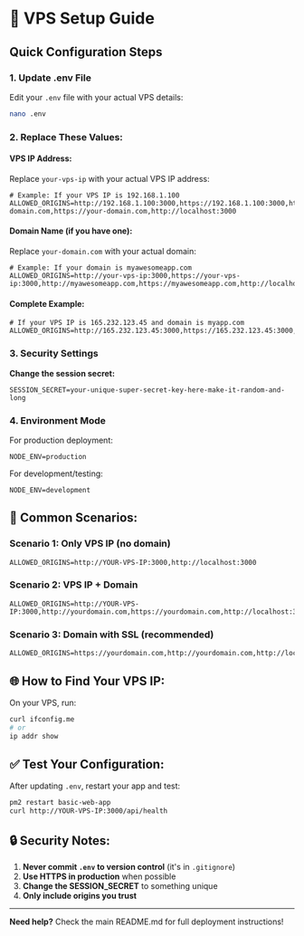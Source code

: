 # 🚀 VPS Setup Guide

## Quick Configuration Steps

### 1. Update .env File

Edit your `.env` file with your actual VPS details:

```bash
nano .env
```

### 2. Replace These Values:

#### **VPS IP Address:**
Replace `your-vps-ip` with your actual VPS IP address:
```env
# Example: If your VPS IP is 192.168.1.100
ALLOWED_ORIGINS=http://192.168.1.100:3000,https://192.168.1.100:3000,http://your-domain.com,https://your-domain.com,http://localhost:3000
```

#### **Domain Name (if you have one):**
Replace `your-domain.com` with your actual domain:
```env
# Example: If your domain is myawesomeapp.com
ALLOWED_ORIGINS=http://your-vps-ip:3000,https://your-vps-ip:3000,http://myawesomeapp.com,https://myawesomeapp.com,http://localhost:3000
```

#### **Complete Example:**
```env
# If your VPS IP is 165.232.123.45 and domain is myapp.com
ALLOWED_ORIGINS=http://165.232.123.45:3000,https://165.232.123.45:3000,http://myapp.com,https://myapp.com,http://localhost:3000
```

### 3. Security Settings

**Change the session secret:**
```env
SESSION_SECRET=your-unique-super-secret-key-here-make-it-random-and-long
```

### 4. Environment Mode

For production deployment:
```env
NODE_ENV=production
```

For development/testing:
```env
NODE_ENV=development
```

## 🔧 Common Scenarios:

### **Scenario 1: Only VPS IP (no domain)**
```env
ALLOWED_ORIGINS=http://YOUR-VPS-IP:3000,http://localhost:3000
```

### **Scenario 2: VPS IP + Domain**
```env
ALLOWED_ORIGINS=http://YOUR-VPS-IP:3000,http://yourdomain.com,https://yourdomain.com,http://localhost:3000
```

### **Scenario 3: Domain with SSL (recommended)**
```env
ALLOWED_ORIGINS=https://yourdomain.com,http://yourdomain.com,http://localhost:3000
```

## 🌐 How to Find Your VPS IP:

On your VPS, run:
```bash
curl ifconfig.me
# or
ip addr show
```

## ✅ Test Your Configuration:

After updating `.env`, restart your app and test:
```bash
pm2 restart basic-web-app
curl http://YOUR-VPS-IP:3000/api/health
```

## 🔒 Security Notes:

1. **Never commit `.env` to version control** (it's in `.gitignore`)
2. **Use HTTPS in production** when possible
3. **Change the SESSION_SECRET** to something unique
4. **Only include origins you trust**

---

**Need help?** Check the main README.md for full deployment instructions! 